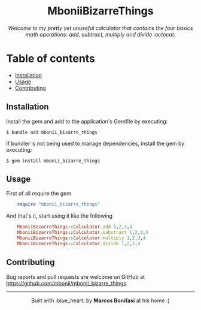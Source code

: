 <h1 align="center">
    MboniiBizarreThings
</h1>

<h6 align="center"> 
    Welcome to my pretty yet unuseful calculator that contains the four basics math operations: add, subtract, multiply and divide :octocat:
</h6>

# Table of contents

- [Installation](#installation)
- [Usage](#usage)
- [Contributing](#contributing)

## Installation

Install the gem and add to the application's Gemfile by executing:

    $ bundle add mbonii_bizarre_things

If bundler is not being used to manage dependencies, install the gem by executing:

    $ gem install mbonii_bizarre_things

## Usage

First of all require the gem

```ruby
    require "mbonii_bizarre_things"
```

And that's it, start using it like the following

```ruby
    MboniiBizarreThings::Calculator.add 1,2,3,4
    MboniiBizarreThings::Calculator.substract 1,2,3,4
    MboniiBizarreThings::Calculator.multiply 1,2,3,4
    MboniiBizarreThings::Calculator.divide 1,2,3,4
```

## Contributing

Bug reports and pull requests are welcome on GitHub at https://github.com/mbonii/mbonii_bizarre_things.


---------
<p align="center">
Built with :blue_heart: by 
<strong>Marcos Bonifasi</strong>
at his home :)
</p>
